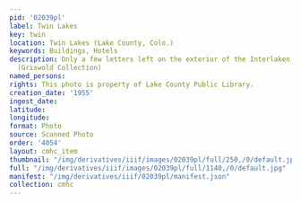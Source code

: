 ```yaml
---
pid: '02039pl'
label: Twin Lakes
key: twin
location: Twin Lakes (Lake County, Colo.)
keywords: Buildings, Hotels
description: Only a few letters left on the exterior of the Interlaken Hotel,1955
  (Griswold Collection)
named_persons: 
rights: This photo is property of Lake County Public Library.
creation_date: '1955'
ingest_date: 
latitude: 
longitude: 
format: Photo
source: Scanned Photo
order: '4054'
layout: cmhc_item
thumbnail: "/img/derivatives/iiif/images/02039pl/full/250,/0/default.jpg"
full: "/img/derivatives/iiif/images/02039pl/full/1140,/0/default.jpg"
manifest: "/img/derivatives/iiif/02039pl/manifest.json"
collection: cmhc
---
```

